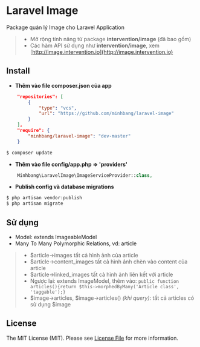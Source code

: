 # Laravel Image

Package quản lý Image cho Laravel Application
> * Mở rộng tính năng từ package **intervention/image** (đã bao gồm)
> * Các hàm API sử dụng như **intervention/image**, xem [http://image.intervention.io](http://image.intervention.io)

## Install

* **Thêm vào file composer.json của app**
```json
	"repositories": [
        {
            "type": "vcs",
            "url": "https://github.com/minhbang/laravel-image"
        }
    ],
    "require": {
        "minhbang/laravel-image": "dev-master"
    }
```
``` bash
$ composer update
```

* **Thêm vào file config/app.php => 'providers'**
```php
	Minhbang\LaravelImage\ImageServiceProvider::class,
```

* **Publish config và database migrations**
```bash
$ php artisan vendor:publish
$ php artisan migrate
```

## Sử dụng

* Model: extends ImageableModel
* Many To Many Polymorphic Relations, vd: article
> - $article->images tất cả hình ảnh của article
> - $article->content_images tất cả hình ảnh chèn vào content của article
> - $article->linked_images tất cả hình ảnh liên kết với article
> - Ngược lại: extends ImageModel, thêm vào: `public function articles(){return $this->morphedByMany('Article class', 'taggable');}`
> - $image->articles, $image->articles() _(khi query)_: tất cả articles có sử dụng $image

## License

The MIT License (MIT). Please see [License File](LICENSE.md) for more information.

